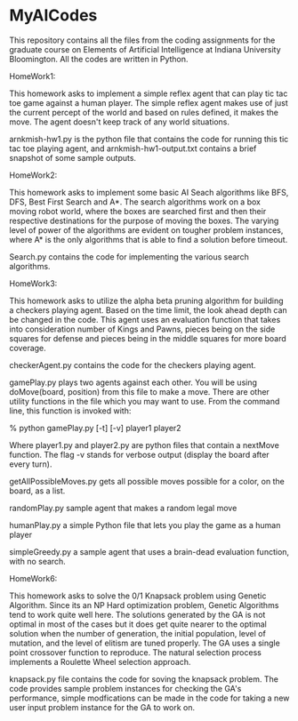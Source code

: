 # MyAICodes
This repository contains all the files from the coding assignments for the graduate course on Elements of Artificial Intelligence at Indiana University Bloomington. All the codes are written in Python.

HomeWork1:

This homework asks to implement a simple reflex agent that can play tic tac toe game against a human player. The simple reflex
agent makes use of just the current percept of the world and based on rules defined, it makes the move. The agent doesn't keep track of any world situations.

arnkmish-hw1.py is the python file that contains the code for running this tic tac toe playing agent, and arnkmish-hw1-output.txt contains a brief snapshot of some sample outputs.

HomeWork2:

This homework asks to implement some basic AI Seach algorithms like BFS, DFS, Best First Search and A*. The search algorithms work on a box moving robot world, where the boxes are searched first and then their respective destinations for the purpose of moving the boxes. The varying level of power of the algorithms are evident on tougher problem instances, where A* is the only algorithms that is able to find a solution before timeout.

Search.py contains the code for implementing the various search algorithms.

HomeWork3: 

This homework asks to utilize the alpha beta pruning algorithm for building a checkers playing agent. Based on the time limit, the look ahead depth can be changed in the code. This agent uses an evaluation function that takes into consideration number of Kings and Pawns, pieces being on the side squares for defense and pieces being in the middle squares for more board coverage.

checkerAgent.py contains the code for the checkers playing agent.

gamePlay.py  plays two agents against each other. You will be using doMove(board, position) from this file to make a move. There are other utility functions in the file which you may want to use. From the command line, this function is invoked with:

% python gamePlay.py [-t<timelimit>] [-v] player1 player2

 Where player1.py and player2.py are python files that contain a nextMove function. The flag -v stands for verbose output (display the board after every turn).

getAllPossibleMoves.py  gets all possible moves possible for a color, on the board, as a list.

randomPlay.py sample agent that makes a random legal move

humanPlay.py a simple Python file that lets you play the game as a human player

simpleGreedy.py a sample agent that uses a brain-dead evaluation function, with no search.

HomeWork6:

This homework asks to solve the 0/1 Knapsack problem using Genetic Algorithm. Since its an NP Hard optimization problem, Genetic Algorithms tend to work quite well here. The solutions generated by the GA is not optimal in most of the cases but it does get quite nearer to the optimal solution when the number of generation, the initial population, level of mutation, and the level of elitism are tuned properly. The GA uses a single point crossover function to reproduce. The natural selection process implements a Roulette Wheel selection approach.

knapsack.py file contains the code for soving the knapsack problem. The code provides sample problem instances for checking the GA's performance, simple modfications can be made in the code for taking a new user input problem instance for the GA to work on.

